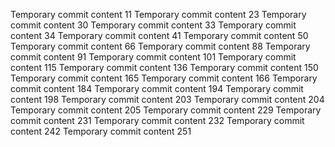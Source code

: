 Temporary commit content 11
Temporary commit content 23
Temporary commit content 30
Temporary commit content 33
Temporary commit content 34
Temporary commit content 41
Temporary commit content 50
Temporary commit content 66
Temporary commit content 88
Temporary commit content 91
Temporary commit content 101
Temporary commit content 115
Temporary commit content 136
Temporary commit content 150
Temporary commit content 165
Temporary commit content 166
Temporary commit content 184
Temporary commit content 194
Temporary commit content 198
Temporary commit content 203
Temporary commit content 204
Temporary commit content 205
Temporary commit content 229
Temporary commit content 231
Temporary commit content 232
Temporary commit content 242
Temporary commit content 251
